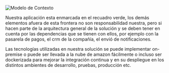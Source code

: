 ![Modelo de Contexto](https://github.com/MISO-4206/201820-Repo-Grupo-01/blob/master/Documentaci%C3%B3n/Modelo%20Contexto/Modelo%20de%20contexto.jpg)

Nuestra aplicación esta enmarcada en el recuadro verde, los demás elementos afuera de esta frontera no son responsabilidad  nuestra, pero si hacen parte de la arquitectura general de la solución y se deben tener en cuenta por las dependencias que  se tienen con ellos, por ejemplo con la pasarela de pagos, el crm de la compañía, el envió de notificaciones.

Las tecnologías utilizadas en nuestra solución se puede implementar on-premise o puede ser llevada a la nube de amazon fácilmente o incluso ser dockerizada para mejorar la integración continua y en su despliegue en los distintos ambientes de desarrollo, pruebas, producción etc.